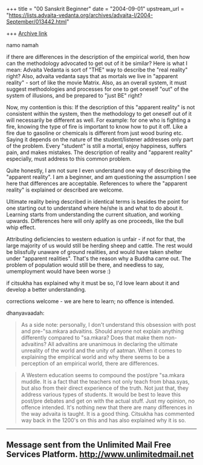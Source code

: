 +++
title = "00 Sanskrit Beginner"
date = "2004-09-01"
upstream_url = "https://lists.advaita-vedanta.org/archives/advaita-l/2004-September/013442.html"

+++
[Archive link](https://lists.advaita-vedanta.org/archives/advaita-l/2004-September/013442.html)

namo namah

 if there are differences in the description of the empirical 
world, then how can the methodology advocated to get out of it 
be similar? Here is what I mean: Advaita Vedanta is sort 
of "THE" way to describe the "real reality" right? Also, 
advaita vedanta says that as mortals we live in "apparent 
reality" - sort of like the movie Matrix. Also, as an overall 
system, it must suggest methodologies and processes for one to 
get oneself "out" of the system of illusions, and be prepared 
to "just BE" right?

 Now, my contention is this: If the description of 
this "apparent reality" is not consistent within the system, 
then the methodology to get oneself out of it will necessarily 
be different as well. For example: for one who is fighting a 
fire, knowing the type of fire is important to know how to put 
it off. Like a fire due to gasoline or chemicals is different 
from just wood buring etc. Saying it depends on the nature of 
the student/listener addresses only part of the problem. 
Every "student" is still a mortal, enjoy happiness, suffers 
pain, and makes mistakes. The description of reality 
and "apparent reality" especially, must address to this common 
problem.

 Quite honestly, I am not sure I even understand one way of 
describing the "apparent reality". I am a beginner, and am 
questioning the assumption I see here that differences are 
acceptable. References to where the "apparent reality" is 
explained or described are welcome.

 Ultimate reality being described in identical terms is 
besides the point for one starting out to understand where 
he/she is and what to do about it. Learning starts from 
understanding the current situation, and working upwards. 
Differences here will only aplify as one proceeds, like the 
bull whip effect. 

 Attributing deficiencies to western eduation is unfair - if 
not for that, the large majority of us would still be herding 
sheep and cattle. The rest would be blissfully unaware of 
ground realities, and would have taken shelter under "apparent 
realities". That's the reason why a Buddha came out. The 
problem of population would still be there, and needless to 
say, umemployment would have been worse :)

 if citsukha has explained why it must be so, I'd love learn 
about it and develop a better understanding.

corrections welcome - we are here to learn; no offence is 
intended.

dhanyavaadah:

> As a side note: personally, I don't understand this 
obsession with
> post and pre-"sa.mkara advaitins. Should anyone not explain 
anything
> differently compared to "sa.mkara? Does that make them non-
advaitins?
> All advaitins are unanimous in declaring the ultimate 
unreality of the
> world and the unity of aatman. When it comes to explaining 
the
> empirical world and why there seems to be a perception of an 
empirical
> world, there are differences.

> A Western education seems to compound the post/pre "sa.mkara 
muddle.
> It is a fact that the teachers not only teach from 
bhaa.syas, but also
> from their direct experience of the truth. Not just that, 
they address
> various types of students. It would be best to leave this 
post/pre
> debates and get on with the actual stuff. Just my opinion, 
no offence
> intended. It's nothing new that there are many differences 
in the way
> advaita is taught. It is a good thing. Citsukha has 
commented way back
> in the 1200's on this and has also explained why it is so.


--------------------------------------
Message sent from the
Unlimited Mail Free Services Platform.
http://www.unlimitedmail.net
--------------------------------------



